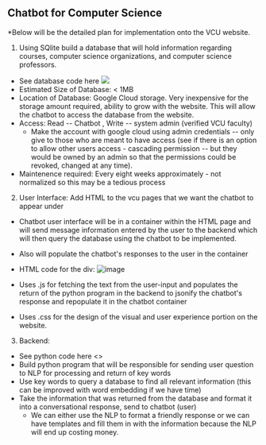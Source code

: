 ## Chatbot for Computer Science

*Below will be the detailed plan for implementation onto the VCU  website.

1) Using SQlite build a database that will hold information regarding courses, computer science organizations, and computer science professors.
  - See database code here ![](https://github.com/VCU-CS-Capstone/cs-25-314-Chatbot-for-Undergraduate-CS/tree/master/Staging/Kennedy%20Staging)
  - Estimated Size of Database: < 1MB
  - Location of Database: Google Cloud storage. Very inexpensive for the storage amount required, ability to grow with the website. This will allow the chatbot to access the database from the website.
  - Access: Read -- Chatbot , Write -- system admin (verified VCU faculty)
      - Make the account with google cloud using admin credentials -- only give to those who are meant to have access (see if there is an option to allow other users access - cascading permission -- but they would be owned by an admin so that the permissions could be revoked, changed at any time). 
  - Maintenence required: Every eight weeks approximately - not normalized so this may be a tedious process
    
2) User Interface: Add HTML to the vcu pages that we want the chatbot to appear under
  - Chatbot user interface will be in a container within the HTML page and will send message information entered by the user to the backend which will then query       the database using the chatbot to be implemented.
  - Also will populate the chatbot's responses to the user in the container
  - HTML code for the div:
     ![image](https://github.com/user-attachments/assets/08855de0-e1aa-4ab9-b949-43ae472e7b93)

    
  - Uses .js for fetching the text from the user-input and populates the return of the python program in the backend to jsonify the chatbot's response and repopulate it in the chatbot container
  - Uses .css for the design of the visual and user experience portion on the website.
    
3) Backend:
- See python code here <>
- Build python program that will be responsible for sending user question to NLP for processing and return of key words
- Use key words to query a database to find all relevant information (this can be improved with word embedding if we have time)
- Take the information that was returned from the database and format it into a conversational response, send to chatbot (user)
    - We can either use the NLP to format a friendly response or we can have templates and fill them in with the information because the NLP will end up costing money.























